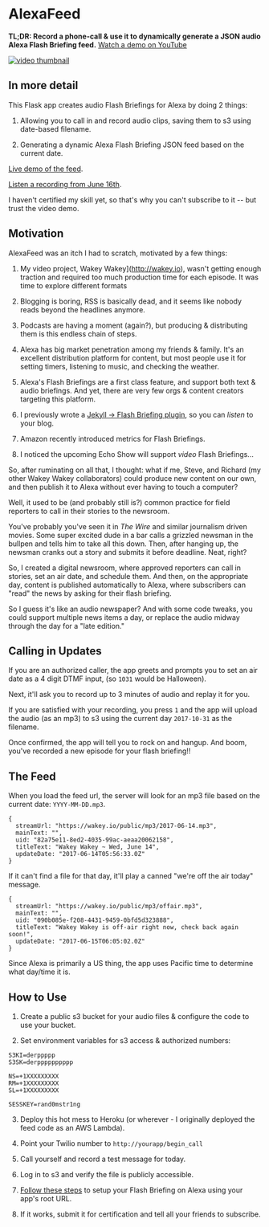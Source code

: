 # AlexaFeed

**TL;DR: Record a phone-call & use it to dynamically generate a JSON audio Alexa Flash Briefing feed.** [Watch a demo on YouTube](https://youtu.be/SfQLD24O7zY)

[![video thumbnail](https://img.youtube.com/vi/SfQLD24O7zY/mqdefault.jpg)](https://youtu.be/SfQLD24O7zY)

## In more detail

This Flask app creates audio Flash Briefings for Alexa by doing 2 things:

1. Allowing you to call in and record audio clips, saving them to s3 using date-based filename.

2. Generating a dynamic Alexa Flash Briefing JSON feed based on the current date.

[Live demo of the feed](https://wakeyio-alexa.herokuapp.com/).

[Listen a recording from June 16th](https://wakey.io/alexa_audio/2017-06-16.mp3).

I haven't certified my skill yet, so that's why you can't subscribe to it -- but trust the video demo.

## Motivation

AlexaFeed was an itch I had to scratch, motivated by a few things:

1. My video project, Wakey Wakey](http://wakey.io), wasn't getting enough traction and required too much production time for each episode. It was time to explore different formats

2. Blogging is boring, RSS is basically dead, and it seems like nobody reads beyond the headlines anymore.

3. Podcasts are having a moment (again?), but producing &amp; distributing them is this endless chain of steps.

4. Alexa has big market penetration among my friends & family. It's an excellent distribution platform for content, but most people use it for setting timers, listening to music, and checking the weather.

5. Alexa's Flash Briefings are a first class feature, and support both text & audio briefings. And yet, there are very few orgs & content creators targeting this platform.

6. I previously wrote a [Jekyll -> Flash Briefing plugin](https://gist.github.com/nealrs/e6985003ca56cc6f8c980efbb0d0e670), so you can _listen_ to your blog.

7. Amazon recently introduced metrics for Flash Briefings.

8. I noticed the upcoming Echo Show will support _video_ Flash Briefings...

So, after ruminating on all that, I thought: what if me, Steve, and Richard (my other Wakey Wakey collaborators) could produce new content on our own, and then publish it to Alexa without ever having to touch a computer?

Well, it used to be (and probably still is?) common practice for field reporters to call in their stories to the newsroom.

You've probably you've seen it in _The Wire_ and similar journalism driven movies. Some super excited dude in a bar calls a grizzled newsman in the bullpen and tells him to take all this down. Then, after hanging up, the newsman cranks out a story and submits it before deadline. Neat, right?

So, I created a digital newsroom, where approved reporters can call in stories, set an air date, and schedule them. And  then, on the appropriate day, content is published automatically to Alexa, where subscribers can "read" the news by asking for their flash briefing.

So I guess it's like an audio newspaper? And with some code tweaks, you could support multiple news items a day, or replace the audio midway through the day for a "late edition."


## Calling in Updates

If you are an authorized caller, the app greets and prompts you to set an air date as a 4 digit DTMF input, (so `1031` would be Halloween).

Next, it'll ask you to record up to 3 minutes of audio and replay it for you.

If you are satisfied with your recording, you press `1` and the app will upload the audio (as an mp3) to s3 using the current day `2017-10-31` as the filename.

Once confirmed, the app will tell you to rock on and hangup. And boom, you've recorded a new episode for your flash briefing!!

## The Feed

When you load the feed url, the server will look for an mp3 file based on the current date: `YYYY-MM-DD.mp3`.

```
{
  streamUrl: "https://wakey.io/public/mp3/2017-06-14.mp3",
  mainText: "",
  uid: "82a75e11-8ed2-4035-99ac-aeaa20062158",
  titleText: "Wakey Wakey ~ Wed, June 14",
  updateDate: "2017-06-14T05:56:33.0Z"
}
```

If it can't find a file for that day, it'll play a canned "we're off the air today" message.

```
{
  streamUrl: "https://wakey.io/public/mp3/offair.mp3",
  mainText: "",
  uid: "090b085e-f208-4431-9459-0bfd5d323888",
  titleText: "Wakey Wakey is off-air right now, check back again soon!",
  updateDate: "2017-06-15T06:05:02.0Z"
}
```

Since Alexa is primarily a US thing, the app uses Pacific time to determine what day/time it is.

## How to Use

1. Create a public s3 bucket for your audio files & configure the code to use your bucket.

2. Set environment variables for s3 access & authorized numbers:

```
S3KI=derppppp
S3SK=derpppppppppp

NS=+1XXXXXXXXX
RM=+1XXXXXXXXX
SL=+1XXXXXXXXX

SESSKEY=rand0mstr1ng
```

3. Deploy this hot mess to Heroku (or wherever - I originally deployed the feed code as an AWS Lambda).

4. Point your Twilio number to `http://yourapp/begin_call`

5. Call yourself and record a test message for today.

6. Log in to s3 and verify the file is publicly accessible.

7. [Follow these steps]( https://developer.amazon.com/public/solutions/alexa/alexa-skills-kit/docs/steps-to-create-a-flash-briefing-skill) to setup your Flash Briefing on Alexa using your app's root URL.

8. If it works, submit it for certification and tell all your friends to subscribe.
